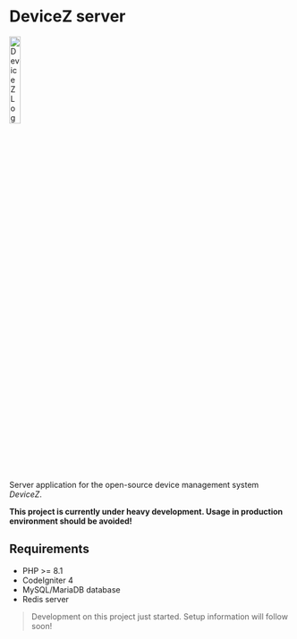 # DeviceZ server

<img src="https://devicez.de/assets/img/logo.png" width=20% height=20% alt="DeviceZ Logo">

Server application for the open-source device management system *DeviceZ*.

**This project is currently under heavy development. Usage in production environment should be avoided!**

## Requirements

- PHP >= 8.1
- CodeIgniter 4
- MySQL/MariaDB database
- Redis server

> Development on this project just started. Setup information will follow soon!